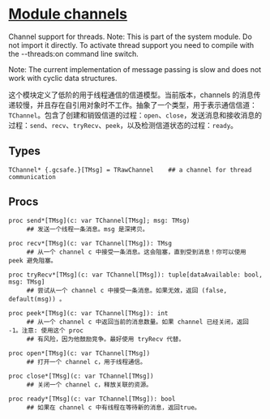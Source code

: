 [Module channels](http://nim-lang.org/docs/channels.html)                                                
=====================

Channel support for threads. Note: This is part of the system module. Do not import it directly. To activate thread support you need to compile with the --threads:on command line switch.

Note: The current implementation of message passing is slow and does not work with cyclic data structures.

这个模块定义了低阶的用于线程通信的信道模型。当前版本，channels 的消息传递较慢，并且存在自引用对象时不工作。抽象了一个类型，用于表示通信信道：`TChannel`。包含了创建和销毁信道的过程：`open`、`close`，发送消息和接收消息的过程：`send`、`recv`、`tryRecv`、`peek`，以及检测信道状态的过程：`ready`。

Types
-------

```
TChannel* {.gcsafe.}[TMsg] = TRawChannel    ## a channel for thread communication
```

Procs
--------

```
proc send*[TMsg](c: var TChannel[TMsg]; msg: TMsg)
     ## 发送一个线程一条消息。msg 是深拷贝。

proc recv*[TMsg](c: var TChannel[TMsg]): TMsg
     ## 从一个 channel c 中接受一条消息。这会阻塞，直到受到消息！你可以使用 peek 避免阻塞。

proc tryRecv*[TMsg](c: var TChannel[TMsg]): tuple[dataAvailable: bool, msg: TMsg]
     ## 尝试从一个 channel c 中接受一条消息。如果无效，返回 (false, default(msg)) 。

proc peek*[TMsg](c: var TChannel[TMsg]): int
     ## 从一个 channel c 中返回当前的消息数量。如果 channel 已经关闭，返回 -1。注意: 使用这个 proc 
     ## 有风险，因为他鼓励竞争。最好使用 tryRecv 代替。

proc open*[TMsg](c: var TChannel[TMsg])
     ## 打开一个 channel c，用于线程通信。

proc close*[TMsg](c: var TChannel[TMsg])
     ## 关闭一个 channel c，释放关联的资源。

proc ready*[TMsg](c: var TChannel[TMsg]): bool
     ## 如果在 channel c 中有线程在等待新的消息，返回true。

```